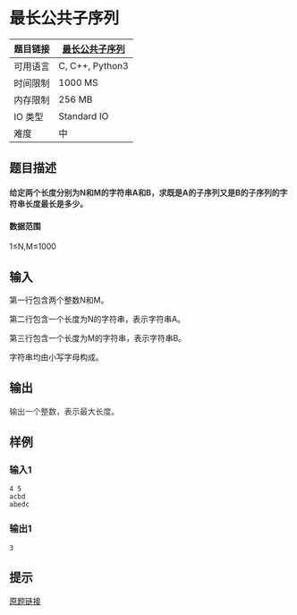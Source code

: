 # 最长公共子序列

| 题目链接 | [最长公共子序列](http://xmuoj.com/problem/ACW897) |
| --- | --- |
| 可用语言 | C, C++, Python3 |
| 时间限制 | 1000 MS |
| 内存限制 | 256 MB |
| IO 类型 | Standard IO |
| 难度 | 中 |

## 题目描述

<h4><span style="color: rgb(51, 51, 51);">给定两个长度分别为N和M的字符串A和B，求既是A的子序列又是B的子序列的字符串长度最长是多少。</span><br /></h4><h4 style="margin-left: 0px;">数据范围</h4><p>1≤N,M≤1000</p>

## 输入

<p>第一行包含两个整数N和M。</p><p>第二行包含一个长度为N的字符串，表示字符串A。</p><p>第三行包含一个长度为M的字符串，表示字符串B。</p><p>字符串均由小写字母构成。</p>

## 输出

<p><span style="color: rgb(51, 51, 51);">输出一个整数，表示最大长度。</span><br /></p>

## 样例

### 输入1

```
4 5
acbd
abedc
```

### 输出1

```
3
```

## 提示

<p><a href="https://www.acwing.com/problem/content/899/" target="_blank">原题链接</a></p>

